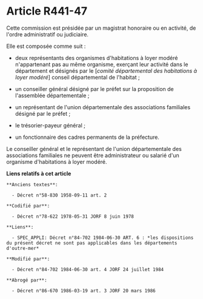# Article R441-47

Cette commission est présidée par un magistrat honoraire ou en activité, de l'ordre administratif ou judiciaire.

Elle est composée comme suit :

- deux représentants des organismes d'habitations à loyer modéré n'appartenant pas au même organisme, exerçant leur activité
dans le département et désignés par le [*comité départemental des habitations à loyer modéré*] conseil départemental de
l'habitat ;

- un conseiller général désigné par le préfet sur la proposition de l'assemblée départementale ;

- un représentant de l'union départementale des associations familiales désigné par le préfet ;

- le trésorier-payeur général ;

- un fonctionnaire des cadres permanents de la préfecture.

Le conseiller général et le représentant de l'union départementale des associations familiales ne peuvent être administrateur
ou salarié d'un organisme d'habitations à loyer modéré.

**Liens relatifs à cet article**

	**Anciens textes**:

	  - Décret n°58-830 1958-09-11 art. 2

	**Codifié par**:

	  - Décret n°78-622 1978-05-31 JORF 8 juin 1978

	**Liens**:

	  - SPEC_APPLI: Décret n°84-702 1984-06-30 ART. 6 : *les dispositions du présent décret ne sont pas applicables dans les départements d'outre-mer*

	**Modifié par**:

	  - Décret n°84-702 1984-06-30 art. 4 JORF 24 juillet 1984

	**Abrogé par**:

	  - Décret n°86-670 1986-03-19 art. 3 JORF 20 mars 1986
